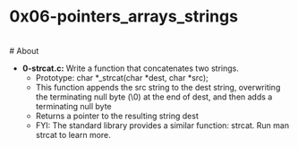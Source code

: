 # 0x06-pointers_arrays_strings
<br>
# About
<br>

- **0-strcat.c:** Write a function that concatenates two strings.
	- Prototype: char *_strcat(char *dest, char *src);
	- This function appends the src string to the dest string, overwriting the terminating null byte (\0) at the end of dest, and then adds a terminating null byte
	- Returns a pointer to the resulting string dest
	- FYI: The standard library provides a similar function: strcat. Run man strcat to learn more.


